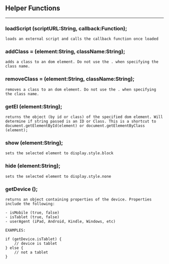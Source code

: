 ## Helper Functions

---

### loadScript (scriptURL:String, callback:Function);

	loads an external script and calls the callback function once loaded


### addClass = (element:String, className:String);

	adds a class to an dom element. Do not use the . when specifying the class name.


### removeClass = (element:String, className:String);

	removes a class to an dom element. Do not use the . when specifying the class name.


### getEl (element:String);

	returns the object (by id or class) of the specified dom element. Will determine if string passed is an ID or Class. This is a shortcut to document.getElementById(element) or document.getElementByClass (element);


### show (element:String);

	sets the selected element to display.style.block


### hide (element:String);

	sets the selected element to display.style.none


### getDevice ();

	returns an object containing properties of the device. Properties include the following:
	
	- isMobile (true, false)
	- isTablet (true, false)
	- userAgent (iPad, Android, Kindle, Windows, etc)
	
	EXAMPLES:
	
	if (getDevice.isTablet) {
		// device is tablet
	} else {
		// not a tablet
	}
	
